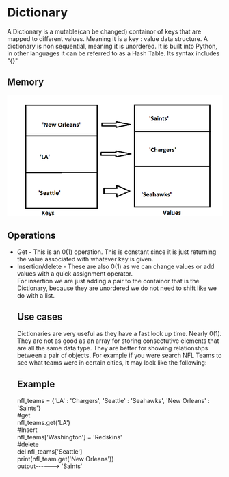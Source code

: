 <h1>Dictionary</h1>
<p1> A Dictionary is a mutable(can be changed) containor of keys that are mapped to different values. Meaning it is a key : value data structure. A dictionary is non sequential, meaning it is unordered. It is built into Python, in other languages it can be referred to as a Hash Table. Its syntax includes "{}" </p1>
<h2> Memory</h2>
<img src="Dictionary.png">
<h2> Operations </h2>
<UL>
<LI>Get - This is an 0(1) operation. This is constant since it is just returning the value associated with whatever key is given.
<LI> Insertion/delete - These are also 0(1) as we can change values or add values with a quick  assignment operator. <br/> For insertion we are just adding a pair to the containor that is the Dictionary, because they are unordered we do not need to shift like we do with a list.</p1>
<h2> Use cases </h2>
<p1> Dictionaries are very useful as they have a fast look up time. Nearly 0(1). They are not as good as an array for storing consectutive elements that are all the same data type. They are better for showing relationshps between a pair of objects. For example if you were search NFL Teams to see what teams were in certain cities, it may look like the following:
<h2> Example </h2>
<p1> nfl_teams = {'LA' : 'Chargers', 'Seattle' : 'Seahawks', 'New Orleans' : 'Saints'} <br/> #get <br/> nfl_teams.get('LA') <br/> #Insert <br/> nfl_teams['Washington'] = 'Redskins' <br/> #delete <br/> del nfl_teams['Seattle']</p1>
  <br/><p2> print(nfl_team.get('New Orleans')) <br/> output------> 'Saints'</p2>
